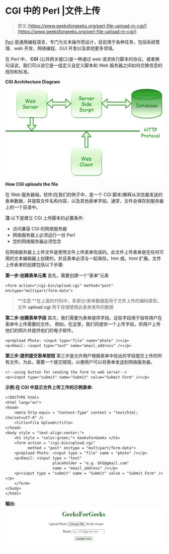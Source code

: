 # CGI 中的 Perl |文件上传

> 原文:[https://www.geeksforgeeks.org/perl-file-upload-in-cgi/](https://www.geeksforgeeks.org/perl-file-upload-in-cgi/)

[Perl](https://www.geeksforgeeks.org/introduction-to-perl/) 是通用编程语言，专门为文本操作而设计，目前用于各种任务，包括系统管理、web 开发、网络编程、GUI 开发以及其他更多领域。

在 Perl 中， **CGI** (公共网关接口)是一种通过 web 请求执行脚本的协议，或者换句话说，我们可以说它是一组定义自定义脚本和 Web 服务器之间如何交换信息的规则和标准。

**CGI Architecture Diagram**

![](img/6352990ee812b8a9a1f582a86b5a06ac.png)

**How CGI uploads the file**

在 Web 服务器端，软件(在我们的例子中，是一个 CGI 脚本)解释从浏览器发送的表单数据，并提取文件名和内容，以及其他表单字段。通常，文件会保存到服务器上的一个目录中。

**注**:以下是建立 CGI 上传脚本的必要条件:

*   访问兼容 CGI 的网络服务器
*   网络服务器上必须运行一份 Perl
*   您的网络服务器必须包含

在网络服务器上上传文件是使用文件上传表单完成的。此文件上传表单是在任何可用的文本编辑器上创建的，并且表单必须与一起保存。htm 或。html 扩展。文件上传表单的创建包括以下步骤:

**第一步:创建表单元素**
首先，需要创建一个“表单”元素

```
<form action="/cgi-bin/upload.cgi" method="post" enctype="multipart/form-data">
```

> **注意:**在上面的代码中，多部分/表单数据是用于文件上传的编码类型，文件 **upload.cgi** 用于存储使用此表单发布的数据

**第二步:创建表单字段**
其次，我们需要为表单提供字段。这些字段用于指导用户在表单中上传需要的文件。
例如，在这里，我们将提供一个上传字段，供用户上传他们的照片并提供他们的电子邮件。

```
<p>Upload Photo: <input type="file" name="photo" /></p>
<p>Email: <input type="text" name="email_address" /></p>
```

**第三步:提供提交表单按钮**
第三步是允许用户根据表单中给出的字段提交上传的所有文件。为此，需要一个提交按钮，以便用户可以将表单发送到网络服务器。

```
<!--using button for sending the form to web server-->
<p><input type="submit" name="Submit" value="Submit Form" /></p>
```

**示例:在 CGI 中显示文件上传工作的示例表单:**

```
<!DOCTYPE html> 
<html lang="en"> 
<head>
    <meta http-equiv = "Content-Type" content = "text/html; charset=utf-8" /> 
    <title>File Upload</title>
</head> 
<body style = "text-align:center;"> 
    <h1 style = "color:green;"> GeeksForGeeks </h1> 
    <form action = "/cgi-bin/upload.cgi"
          method = "post" enctype = "multipart/form-data">
    <p>Upload Photo: <input type = "file" name = "photo" /></p>
    <p>Email: <input type = "text"
                     placeholder = "e.g. GFG@gmail.com"
                     name = "email_address" /></p>
    <p><input type = "submit" name = "Submit" value = "Submit Form" /></p>
    </form> 
</body>
</html>                    
```

**输出:**
![](img/07bbd4a6c77325d6863756a97142e29c.png)
